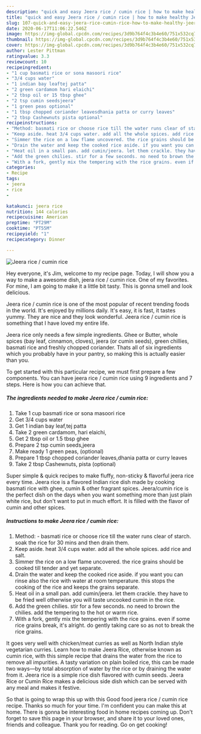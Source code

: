 ```yaml
---
description: "quick and easy Jeera rice / cumin rice | how to make healthy Jeera rice / cumin rice"
title: "quick and easy Jeera rice / cumin rice | how to make healthy Jeera rice / cumin rice"
slug: 107-quick-and-easy-jeera-rice-cumin-rice-how-to-make-healthy-jeera-rice-cumin-rice
date: 2020-06-17T11:06:22.546Z
image: https://img-global.cpcdn.com/recipes/3d9b764f4c3b4e60/751x532cq70/jeera-rice-cumin-rice-recipe-main-photo.jpg
thumbnail: https://img-global.cpcdn.com/recipes/3d9b764f4c3b4e60/751x532cq70/jeera-rice-cumin-rice-recipe-main-photo.jpg
cover: https://img-global.cpcdn.com/recipes/3d9b764f4c3b4e60/751x532cq70/jeera-rice-cumin-rice-recipe-main-photo.jpg
author: Lester Pittman
ratingvalue: 3.3
reviewcount: 10
recipeingredient:
- "1 cup basmati rice or sona masoori rice"
- "3/4 cups water"
- "1 indian bay leaftej patta"
- "2 green cardamom hari elaichi"
- "2 tbsp oil or 15 tbsp ghee"
- "2 tsp cumin seedsjeera"
- "1 green peas optional"
- "1 tbsp chopped coriander leavesdhania patta or curry leaves"
- "2 tbsp Cashewnuts pista optional"
recipeinstructions:
- "Method: basmati rice or choose rice till the water runs clear of starch. soak the rice for 30 mins and then drain them."
- "Keep aside. heat 3/4 cups water. add all the whole spices. add rice and salt."
- "Simmer the rice on a low flame uncovered. the rice grains should be cooked till tender and yet separate."
- "Drain the water and keep the cooked rice aside. if you want you can rinse also the rice with water at room temperature. this stops the cooking of the rice and keeps the grains separate."
- "Heat oil in a small pan. add cumin/jeera. let them crackle. they have to be fried well otherwise you will taste uncooked cumin in the rice."
- "Add the green chilies. stir for a few seconds. no need to brown the chilies. add the tempering to the hot or warm rice."
- "With a fork, gently mix the tempering with the rice grains. even if some rice grains break, it&#39;s alright. do gently taking care so as not to break the rice grains."
categories:
- Recipe
tags:
- jeera
- rice
- 

katakunci: jeera rice  
nutrition: 144 calories
recipecuisine: American
preptime: "PT29M"
cooktime: "PT55M"
recipeyield: "1"
recipecategory: Dinner

---
```



![Jeera rice / cumin rice](https://img-global.cpcdn.com/recipes/3d9b764f4c3b4e60/751x532cq70/jeera-rice-cumin-rice-recipe-main-photo.jpg)

Hey everyone, it's Jim, welcome to my recipe page. Today, I will show you a way to make a awesome dish, jeera rice / cumin rice. One of my favorites. For mine, I am going to make it a little bit tasty. This is gonna smell and look delicious.

Jeera rice / cumin rice is one of the most popular of recent trending foods in the world. It's enjoyed by millions daily. It's easy, it is fast, it tastes yummy. They are nice and they look wonderful. Jeera rice / cumin rice is something that I have loved my entire life.

Jeera rice only needs a few simple ingredients. Ghee or Butter, whole spices (bay leaf, cinnamon, cloves), jeera (or cumin seeds), green chillies, basmati rice and freshly chopped coriander. Thats all of six ingredients which you probably have in your pantry, so making this is actually easier than you.


To get started with this particular recipe, we must first prepare a few components. You can have jeera rice / cumin rice using 9 ingredients and 7 steps. Here is how you can achieve that.

<!--inarticleads1-->

##### The ingredients needed to make Jeera rice / cumin rice:

1. Take 1 cup basmati rice or sona masoori rice
1. Get 3/4 cups water
1. Get 1 indian bay leaf,tej patta
1. Take 2 green cardamom, hari elaichi,
1. Get 2 tbsp oil or 1.5 tbsp ghee
1. Prepare 2 tsp cumin seeds,jeera
1. Make ready 1 green peas, (optional)
1. Prepare 1 tbsp chopped coriander leaves,dhania patta or curry leaves
1. Take 2 tbsp Cashewnuts, pista (optional)


Super simple &amp; quick recipes to make fluffy, non-sticky &amp; flavorful jeera rice every time. Jeera rice is a flavored Indian rice dish made by cooking basmati rice with ghee, cumin &amp; other fragrant spices. Jeera/cumin rice is the perfect dish on the days when you want something more than just plain white rice, but don&#39;t want to put in much effort. It is filled with the flavor of cumin and other spices. 

<!--inarticleads2-->

##### Instructions to make Jeera rice / cumin rice:

1. Method: - basmati rice or choose rice till the water runs clear of starch. soak the rice for 30 mins and then drain them.
1. Keep aside. heat 3/4 cups water. add all the whole spices. add rice and salt.
1. Simmer the rice on a low flame uncovered. the rice grains should be cooked till tender and yet separate.
1. Drain the water and keep the cooked rice aside. if you want you can rinse also the rice with water at room temperature. this stops the cooking of the rice and keeps the grains separate.
1. Heat oil in a small pan. add cumin/jeera. let them crackle. they have to be fried well otherwise you will taste uncooked cumin in the rice.
1. Add the green chilies. stir for a few seconds. no need to brown the chilies. add the tempering to the hot or warm rice.
1. With a fork, gently mix the tempering with the rice grains. even if some rice grains break, it&#39;s alright. do gently taking care so as not to break the rice grains.


It goes very well with chicken/meat curries as well as North Indian style vegetarian curries. Learn how to make Jeera Rice, otherwise known as cumin rice, with this simple recipe that drains the water from the rice to remove all impurities. A tasty variation on plain boiled rice, this can be made two ways—by total absorption of water by the rice or by draining the water from it. Jeera rice is a simple rice dish flavored with cumin seeds. Jeera Rice or Cumin Rice makes a delicious side dish which can be served with any meal and makes it festive. 

So that is going to wrap this up with this Good food jeera rice / cumin rice recipe. Thanks so much for your time. I'm confident you can make this at home. There is gonna be interesting food in home recipes coming up. Don't forget to save this page in your browser, and share it to your loved ones, friends and colleague. Thank you for reading. Go on get cooking!
